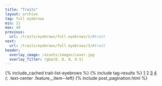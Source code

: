 ```yaml
---
title: "Traits"
layout: archive
tag: full eyebrows
min: 21
max: 40
previous:
  url: /traits/eyebrows/full-eyebrows/1/#trait
next:
  url: /traits/eyebrows/full-eyebrows/3/#trait
header:
  overlay_image: /assets/images/cover.jpg
  overlay_filter: rgba(0, 0, 0, 0.5)
---
```

{% include_cached trait-list-eyebrows %}
{% include tag-results %}
[1](/traits/eyebrows/full-eyebrows/1/#trait) 2 [3](/traits/eyebrows/full-eyebrows/3/#trait) [4](/traits/eyebrows/full-eyebrows/4/#trait) 
{: .text-center .feature__item--left}
{% include post_pagination.html %}
